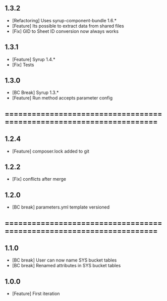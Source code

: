 ## 1.3.2
 * [Refactoring]    Uses syrup-component-bundle 1.6.*
 * [Feature]        Its possible to extract data from shared files
 * [Fix]            GID to Sheet ID conversion now always works

## 1.3.1
 * [Feature]    Syrup 1.4.*
 * [Fix]        Tests

## 1.3.0
 * [BC Break]   Syrup 1.3.*
 * [Feature]    Run method accepts parameter config

## =====================================================================

## 1.2.4
 * [Feature]    composer.lock added to git

## 1.2.2
 * [Fix]   conflicts after merge

## 1.2.0
 * [BC break]   parameters.yml template versioned

## =====================================================================

## 1.1.0
 * [BC break]       User can now name SYS bucket tables
 * [BC break]       Renamed attributes in SYS bucket tables

## 1.0.0
 * [Feature]    First iteration

